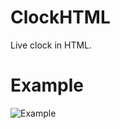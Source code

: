 # ClockHTML
Live clock in HTML.

# Example
![Example](https://github.com/armaancha/ClockHTML/blob/main/images/ClockHTML.gif?raw=true)
